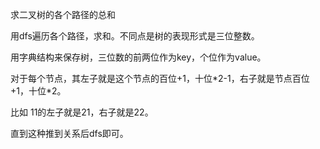 求二叉树的各个路径的总和

用dfs遍历各个路径，求和。不同点是树的表现形式是三位整数。

用字典结构来保存树，三位数的前两位作为key，个位作为value。

对于每个节点，其左子就是这个节点的百位+1，十位\*2-1，右子就是节点百位+1，十位\*2。

比如 11的左子就是21，右子就是22。

直到这种推到关系后dfs即可。